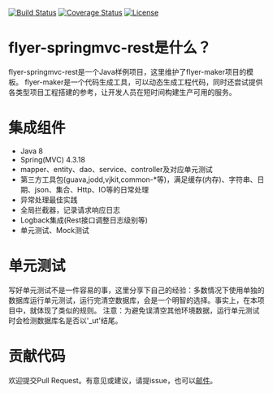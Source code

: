 [![Build Status](https://travis-ci.org/vancefantasy/flyer-springmvc-rest.svg?branch=master)](https://travis-ci.org/vancefantasy/flyer-springmvc-rest)
[![Coverage Status](https://coveralls.io/repos/github/vancefantasy/flyer-springmvc-rest/badge.svg?branch=master)](https://coveralls.io/github/vancefantasy/flyer-springmvc-rest?branch=master)
[![License](https://img.shields.io/github/license/vancefantasy/flyer-springmvc-rest.svg)](https://github.com/vancefantasy/flyer-springbmvc-rest/blob/master/LICENSE)

# flyer-springmvc-rest是什么？
flyer-springmvc-rest是一个Java样例项目，这里维护了flyer-maker项目的模板。
flyer-maker是一个代码生成工具，可以动态生成工程代码，同时还尝试提供各类型项目工程搭建的参考，让开发人员在短时间构建生产可用的服务。

# 集成组件
- Java 8
- Spring(MVC) 4.3.18
- mapper、entity、dao、service、controller及对应单元测试
- 第三方工具包(guava,jodd,vjkit,common-*等)，满足缓存(内存)、字符串、日期、json、集合、Http、IO等的日常处理
- 异常处理最佳实践
- 全局拦截器，记录请求响应日志
- Logback集成(Rest接口调整日志级别等)
- 单元测试、Mock测试

# 单元测试
写好单元测试不是一件容易的事，这里分享下自己的经验：多数情况下使用单独的数据库运行单元测试，运行完清空数据库，会是一个明智的选择。事实上，在本项目中，就体现了类似的规则。
注意：为避免误清空其他环境数据，运行单元测试时会检测数据库名是否以'_ut'结尾。

# 贡献代码
欢迎提交Pull Request。有意见或建议，请提issue，也可以[邮件](mailto:vance.8807@gmail.com)。
